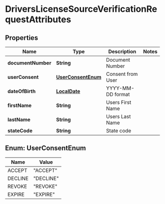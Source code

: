 

# DriversLicenseSourceVerificationRequestAttributes

## Properties

Name | Type | Description | Notes
------------ | ------------- | ------------- | -------------
**documentNumber** | **String** | Document Number | 
**userConsent** | [**UserConsentEnum**](#UserConsentEnum) | Consent from User | 
**dateOfBirth** | [**LocalDate**](LocalDate.md) | YYYY-MM-DD format | 
**firstName** | **String** | Users First Name | 
**lastName** | **String** | Users Last Name | 
**stateCode** | **String** | State code | 



## Enum: UserConsentEnum

Name | Value
---- | -----
ACCEPT | &quot;ACCEPT&quot;
DECLINE | &quot;DECLINE&quot;
REVOKE | &quot;REVOKE&quot;
EXPIRE | &quot;EXPIRE&quot;



